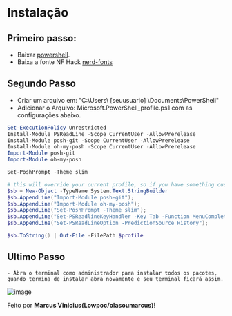 # Instalação

## Primeiro passo:
 - Baixar [powershell](https://docs.microsoft.com/pt-br/powershell/scripting/whats-new/what-s-new-in-powershell-70?view=powershell-7.1).
 - Baixa a fonte NF Hack [nerd-fonts](https://github.com/ryanoasis/nerd-fonts/blob/master/patched-fonts/Hack/Regular/complete/Hack%20Regular%20Nerd%20Font%20Complete%20Mono%20Windows%20Compatible.ttf)

## Segundo Passo
   - Criar um arquivo em: "C:\Users\ [seuusuario] \Documents\PowerShell"
   - Adicionar o Arquivo: Microsoft.PowerShell_profile.ps1 com as configurações abaixo.
```powershell
Set-ExecutionPolicy Unrestricted
Install-Module PSReadLine -Scope CurrentUser -AllowPrerelease
Install-Module posh-git -Scope CurrentUser -AllowPrerelease
Install-Module oh-my-posh -Scope CurrentUser -AllowPrerelease
Import-Module posh-git
Import-Module oh-my-posh

Set-PoshPrompt -Theme slim

# this will override your current profile, so if you have something custom, do not execute it.
$sb = New-Object -TypeName System.Text.StringBuilder
$sb.AppendLine("Import-Module posh-git");
$sb.AppendLine("Import-Module oh-my-posh");
$sb.AppendLine("Set-PoshPrompt -Theme slim");
$sb.AppendLine("Set-PSReadlineKeyHandler -Key Tab -Function MenuComplete");
$sb.AppendLine("Set-PSReadLineOption -PredictionSource History");

$sb.ToString() | Out-File -FilePath $profile
```

## Ultimo Passo
    - Abra o terminal como administrador para instalar todos os pacotes, quando termina de instalar abra novamente e seu terminal ficará assim.
![image](https://ohmyposh.dev/assets/images/agnoster-2554ec80c8f34ce54a7dac6c1a2f111a.png)



Feito por **Marcus Vinicius(Lowpoc/olasoumarcus)**!
